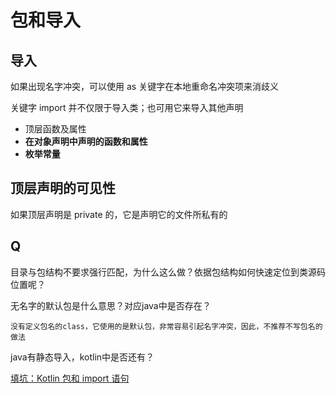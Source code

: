 # 包和导入

## 导入

如果出现名字冲突，可以使用 as 关键字在本地重命名冲突项来消歧义

关键字 import 并不仅限于导⼊类；也可⽤它来导⼊其他声明

+ 顶层函数及属性
+ **在对象声明中声明的函数和属性**
+ **枚举常量**

## 顶层声明的可见性

如果顶层声明是 private 的，它是声明它的文件所私有的

## Q

目录与包结构不要求强行匹配，为什么这么做？依据包结构如何快速定位到类源码位置呢？

无名字的默认包是什么意思？对应java中是否存在？

```
没有定义包名的class，它使用的是默认包，非常容易引起名字冲突，因此，不推荐不写包名的做法
```

java有静态导入，kotlin中是否还有？

[填坑：Kotlin 包和 import 语句](https://zhuanlan.zhihu.com/p/27162805)